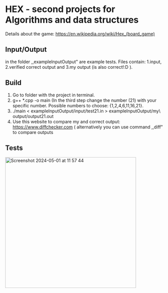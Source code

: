 # HEX - second projects for Algorithms and data structures
Details about the game: https://en.wikipedia.org/wiki/Hex_(board_game)

## Input/Output
in the folder ,,exampleInputOutput" are example tests. Files contain: 1.input, 2.verified correct output and 3.my output (is also correct!:D ). 

## Build 
1. Go to folder with the project in terminal.
2. g++ *.cpp -o main
 (In the third step change the number (21) with your specific number. Possible numbers to choose: {1,2,4,6,11,16,21}.  
3. ./main < exampleInputOutput/input/test21.in > exampleInputOutput/my\ output/output21.out
4. Use this website to compare my and correct output: https://www.diffchecker.com ( alternatively you can use command ,,diff" to compare outputs

## Tests
<img width="417" alt="Screenshot 2024-05-01 at 11 57 44" src="https://github.com/HubGitPL/hex/assets/72828637/392b49e6-b30e-4089-8ace-66510654850d">

